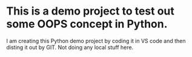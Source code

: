 # This is a demo project to test out some OOPS concept in Python.

I am creating this Python demo project by coding it in VS code and then disting it out by GIT. Not doing any local stuff here.
